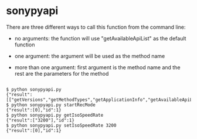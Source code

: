 # sonypyapi
There are three different ways to call this function from the command line: </br>
* no arguments: the function will use "getAvailableApiList" as the default function

* one argument: the argument will be used as the method name

* more than one argument: first argument is the method name and the rest are the parameters for the method

```

$ python sonypyapi.py 
{"result":[["getVersions","getMethodTypes","getApplicationInfo","getAvailableApiList","getEvent","startRecMode","stopRecMode"]],"id":1}
$ python sonypyapi.py startRecMode
{"result":[0],"id":1}
$ python sonypyapi.py getIsoSpeedRate
{"result":["3200"],"id":1}
$ python sonypyapi.py setIsoSpeedRate 3200
{"result":[0],"id":1}

```
